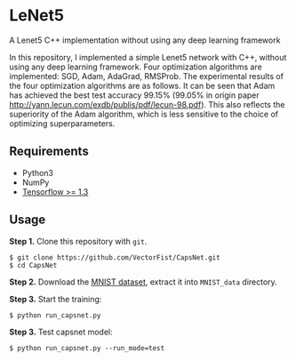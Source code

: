 # LeNet5
A Lenet5 C++ implementation without using any deep learning framework

In this repository, I implemented a simple Lenet5 network with C++, without using any deep learning framework. Four optimization algorithms are implemented: SGD, Adam, AdaGrad, RMSProb. The experimental results of the four optimization algorithms are as follows. It can be seen that Adam has achieved the best test accuracy 99.15% (99.05% in origin paper http://yann.lecun.com/exdb/publis/pdf/lecun-98.pdf). This also reflects the superiority of the Adam algorithm, which is less sensitive to the choice of optimizing superparameters.

## Requirements
- Python3
- NumPy
- [Tensorflow >= 1.3](https://github.com/tensorflow/tensorflow)

## Usage
**Step 1.** 
Clone this repository with ``git``.

```
$ git clone https://github.com/VectorFist/CapsNet.git
$ cd CapsNet
```

**Step 2.** 
Download the [MNIST dataset](http://yann.lecun.com/exdb/mnist/), extract it into ``MNIST_data`` directory.

**Step 3.** 
Start the training:
```
$ python run_capsnet.py
```

**Step 3.** 
Test capsnet model:
```
$ python run_capsnet.py --run_mode=test
```
